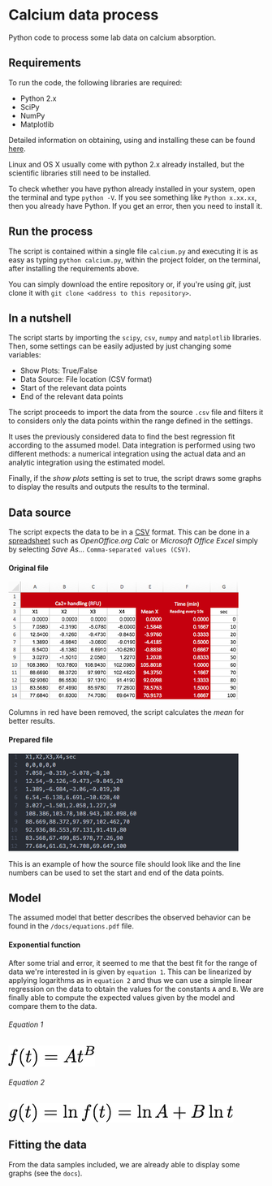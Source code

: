 # Calcium data process

Python code to process some lab data on calcium absorption.

## Requirements

To run the code, the following libraries are required:
* Python 2.x
* SciPy
* NumPy
* Matplotlib

Detailed information on obtaining, using and installing these can be found [here](http://www.scipy.org/install.html).

Linux and OS X usually come with python 2.x already installed, but the scientific libraries still need to be installed.

To check whether you have python already installed in your system, open the terminal and type `python -V`. If you see something like `Python x.xx.xx`, then you already have Python. If you get an error, then you need to install it.

## Run the process

The script is contained within a single file `calcium.py` and executing it is as easy as typing `python calcium.py`, within the project folder, on the terminal, after installing the requirements above.

You can simply download the entire repository or, if you're using _git_, just clone it with `git clone <address to this repository>`.

## In a nutshell

The script starts by importing the `scipy`, `csv`, `numpy` and `matplotlib` libraries. Then, some settings can be easily adjusted by just changing some variables:
* Show Plots: True/False
* Data Source: File location (CSV format)
* Start of the relevant data points
* End of the relevant data points

The script proceeds to import the data from the source `.csv` file and filters it to considers only the data points within the range defined in the settings.

It uses the previously considered data to find the best regression fit according to the assumed model. Data integration is performed using two different methods: a numerical integration using the actual data and an analytic integration using the estimated model.

Finally, if the _show plots_ setting is set to true, the script draws some graphs to display the results and outputs the results to the terminal.

## Data source

The script expects the data to be in a [CSV](https://en.wikipedia.org/wiki/Comma-separated_values) format. This can be done in a [spreadsheet](https://en.wikipedia.org/wiki/List_of_spreadsheet_software) such as _OpenOffice.org Calc_ or _Microsoft Office Excel_ simply by selecting _Save As..._ `Comma-separated values (CSV)`.

#### Original file

![original file](/docs/file1.png)

Columns in red have been removed, the script calculates the _mean_ for better results.

#### Prepared file

![prepared file](/docs/file2.png)

This is an example of how the source file should look like and the line numbers can be used to set the start and end of the data points.

## Model

The assumed model that better describes the observed behavior can be found in the `/docs/equations.pdf` file.

#### Exponential function

After some trial and error, it seemed to me that the best fit for the range of data we're interested in is given by `equation 1`. This can be linearized by applying logarithms as in `equation 2` and thus we can use a simple linear regression on the data to obtain the values for the constants `A` and `B`. We are finally able to compute the expected values given by the model and compare them to the data.

###### Equation 1
![equation 1](/docs/eq1.png)

###### Equation 2
![equation 1](/docs/eq2.png)

## Fitting the data

From the data samples included, we are already able to display some graphs (see the `docs`).
